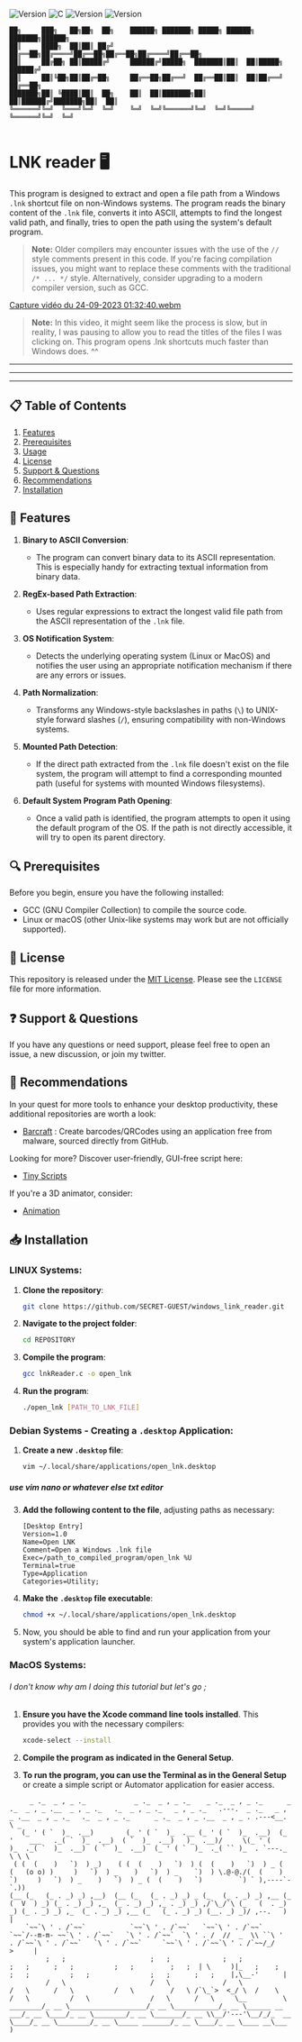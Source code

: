 ![Version](https://img.shields.io/badge/PRE_ALPHA-red) ![C](https://img.shields.io/badge/C-GCC-purple)
![Version](https://img.shields.io/badge/LINUX-yellow) ![Version](https://img.shields.io/badge/MacOS-white) 
```
██╗     ███╗   ██╗██╗  ██╗    ██████╗ ███████╗ █████╗ ██████╗ ███████╗██████╗ 
██║     ████╗  ██║██║ ██╔╝    ██╔══██╗██╔════╝██╔══██╗██╔══██╗██╔════╝██╔══██╗
██║     ██╔██╗ ██║█████╔╝     ██████╔╝█████╗  ███████║██║  ██║█████╗  ██████╔╝
██║     ██║╚██╗██║██╔═██╗     ██╔══██╗██╔══╝  ██╔══██║██║  ██║██╔══╝  ██╔══██╗
███████╗██║ ╚████║██║  ██╗    ██║  ██║███████╗██║  ██║██████╔╝███████╗██║  ██║
╚══════╝╚═╝  ╚═══╝╚═╝  ╚═╝    ╚═╝  ╚═╝╚══════╝╚═╝  ╚═╝╚═════╝ ╚══════╝╚═╝  ╚═╝
                                                                              
```


#  LNK reader 🖥️

This program is designed to extract and open a file path from a Windows `.lnk` shortcut file on non-Windows systems. The program reads the binary content of the `.lnk` file, converts it into ASCII, attempts to find the longest valid path, and finally, tries to open the path using the system's default program.

> **Note:** Older compilers may encounter issues with the use of the `//` style comments present in this code. If you're facing compilation issues, you might want to replace these comments with the traditional `/* ... */` style. Alternatively, consider upgrading to a modern compiler version, such as GCC.

[Capture vidéo du 24-09-2023 01:32:40.webm](https://github.com/SECRET-GUEST/windows_link_reader/assets/92639080/f92222d6-e028-4166-8e6d-a9c7bd40f144)

> **Note:** In this video, it might seem like the process is slow, but in reality, I was pausing to allow you to read the titles of the files I was clicking on. This program opens .lnk shortcuts much faster than Windows does. ^^

---
---
---

## 📋 Table of Contents

1. [Features](#-features)
2. [Prerequisites](#-prerequisites)
3. [Usage](#-usage)
4. [License](#-license)
5. [Support & Questions](#-support--questions)
6. [Recommendations](#-recommendations)
7. [Installation](#-installation)
<!-- 3. [to do](#-todo) -->
## 🌟 Features

1. **Binary to ASCII Conversion**:
    - The program can convert binary data to its ASCII representation. This is especially handy for extracting textual information from binary data.

2. **RegEx-based Path Extraction**:
    - Uses regular expressions to extract the longest valid file path from the ASCII representation of the `.lnk` file.

3. **OS Notification System**:
    - Detects the underlying operating system (Linux or MacOS) and notifies the user using an appropriate notification mechanism if there are any errors or issues.

4. **Path Normalization**:
    - Transforms any Windows-style backslashes in paths (`\`) to UNIX-style forward slashes (`/`), ensuring compatibility with non-Windows systems.

5. **Mounted Path Detection**:
    - If the direct path extracted from the `.lnk` file doesn't exist on the file system, the program will attempt to find a corresponding mounted path (useful for systems with mounted Windows filesystems).

6. **Default System Program Path Opening**:
    - Once a valid path is identified, the program attempts to open it using the default program of the OS. If the path is not directly accessible, it will try to open its parent directory.

## 🔍 Prerequisites

Before you begin, ensure you have the following installed:

- GCC (GNU Compiler Collection) to compile the source code.
- Linux or macOS (other Unix-like systems may work but are not officially supported).


<!--
## 🛠️ TODO

1.
2.
-->

## 📜 License

This repository is released under the [MIT License](LICENSE). Please see the `LICENSE` file for more information.


## ❓ Support & Questions

If you have any questions or need support, please feel free to open an issue, a new discussion, or join my twitter.


## 💎 Recommendations  

In your quest for more tools to enhance your desktop productivity, these additional repositories are worth a look:

- [Barcraft](https://github.com/SECRET-GUEST/barcraft) : Create barcodes/QRCodes using an application free from malware, sourced directly from GitHub.

Looking for more? Discover user-friendly, GUI-free script here: 
- [Tiny Scripts](https://github.com/SECRET-GUEST/tiny-scripts)

If you're a 3D animator, consider:
- [Animation](https://github.com/SECRET-GUEST/animation)



## 📥 Installation

### **LINUX Systems:**

1. **Clone the repository**:
    ```bash
    git clone https://github.com/SECRET-GUEST/windows_link_reader.git
    ```

2. **Navigate to the project folder**:
    ```bash
    cd REPOSITORY
    ```

3. **Compile the program**:
    ```bash
    gcc lnkReader.c -o open_lnk
    ```

4. **Run the program**:
    ```bash
    ./open_lnk [PATH_TO_LNK_FILE]
    ```

### **Debian Systems - Creating a `.desktop` Application:**

1. **Create a new `.desktop` file**:
    ```bash
    vim ~/.local/share/applications/open_lnk.desktop
    ```
##### use vim nano or whatever else txt editor
   
3. **Add the following content to the file**, adjusting paths as necessary:
    ```
    [Desktop Entry]
    Version=1.0
    Name=Open LNK
    Comment=Open a Windows .lnk file
    Exec=/path_to_compiled_program/open_lnk %U
    Terminal=true
    Type=Application
    Categories=Utility;
    ```

4. **Make the `.desktop` file executable**:
    ```bash
    chmod +x ~/.local/share/applications/open_lnk.desktop
    ```

5. Now, you should be able to find and run your application from your system's application launcher.


### **MacOS Systems:**

###### I don't know why am I doing this tutorial but let's go ;

1. **Ensure you have the Xcode command line tools installed**. This provides you with the necessary compilers:
    ```bash
    xcode-select --install
    ```

2. **Compile the program as indicated in the General Setup**.

3. **To run the program, you can use the Terminal as in the General Setup** or create a simple script or Automator application for easier access.


```
     _ ._  _ , _ ._            _ ._  _ , _ ._    _ ._  _ , _ ._      _ ._  _ , _ .__  _ , _ ._   ._  _ , _ ._   _ , _ ._   .---.  _ ._   _ , _ .__  _ , _ ._   ._  _ , _ ._      _ ._  _ , _ .__  _ , _ . .---<__. \ _
   (_ ' ( `  )_  .__)        (_ ' ( `  )_  .__ (_ ' ( `  )_  .__)  (_ '    ___   ._( `  )_  .__)  ( `  )_  .__)   )_  .__)/     \(_ ' (    )_  ._( `  )_  .__)  ( `  )_  .__)  (_ ' ( `  )_  ._( `` )_  . `---._  \ \ \
 ( (  (    )   `)  ) _)    ( (  (    )   `)  ) (  (    )   `)  ) _ (  (   (o o) )     )   `)  ) _    )   `)  ) _    `)  ) \.@-@./(  (    )   `)     )   `)  ) _    )   `)  ) _ (  (    )   `)         `) ` ),----`- `.))  
(__ (_   (_ . _) _) ,__)  (__ (_   (_ . _) _) _ (_   (_ . _) _) ,__ (_   (  V  ) _) (_ . _) _) ,_  (_ . _) _) ,_ . _) _) ,/`\_/`\ (_   (  . _) _) (_ . _) _) ,_  (_ . _) _) ,__ (_   (_ . _) _) (__. _) _)/ ,--.   )  |
    `~~`\ ' . /`~~`           `~~`\ ' . /`~~`   `~~`\ ' . /`~~`     `~~`/--m-m- ~~`\ ' . /`~~`   `\ ' . /`~~`  `\ ' . /  //  _  \\ ``\ '  . /`~~`\ ' . /`~~`   `\ ' . /`~~`     `~~`\ ' . /`~~`\ ' . /`~~/_/    >     |
         ;   ;                     ;   ;             ;   ;               ;   ;      ;   ;          ;   ;         ;   ;  | \     )|_   ;    ;      ;   ;          ;   ;               ;   ;      ;   ;    |,\__-'      |
         /   \                     /   \             /   \               /   \      /   \          /   \         /   \ /`\_`>  <_/ \  /    \      /   \          /   \               /   \      /   \     \__         \
________/_ __ \___________________/_ __ \___________/_ __ \______ __ ___/_ __ \____/_ __ \________/_ __ \_______/_ __ \\__/'---'\__/_/_  __ \____/_ __ \________/_ __ \_____ _______/_ __ \____/_ __ \____ __\___      )
```
